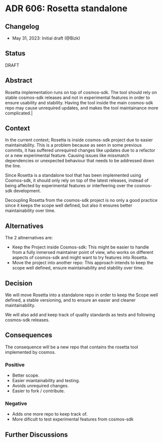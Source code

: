 # ADR 606: Rosetta standalone

## Changelog

* May 31, 2023: Initial draft (@Bizk)

## Status

DRAFT

## Abstract

Rosetta implementation runs on top of cosmos-sdk. The tool should rely on stable cosmos-sdk
releases and not in experimental features in order to ensure usability and stability.
Having the tool inside the main cosmos-sdk repo may cause unrequired updates, and makes the
tool maintainance more complicated.|

## Context

In the current context; Rosetta is inside cosmos-sdk project due to easier maintainability.
This is a problem because as seen in some previous commits, it has suffered unrequired changes
like updates due to a refactor or a new experimental feature. Causing issues like missmatch
dependencies or unexpected behaviour that needs to be addressed down the line.

Since Rosetta is a standalone tool that has been implemented using Cosmos-sdk, it should only
rely on top of the latest releases, instead of being affected by experimental features or
interfeering over the cosmos-sdk development.

Decoupling Rosetta from the cosmos-sdk project is no only a good practice since it keeps the
scope well defined, but also it ensures better maintainability over time.

## Alternatives

The 2 altnernatives are:
- Keep the Project inside Cosmos-sdk: This might be easier to handle from a fully inmersed
maintainer point of view, who works on different aspects of cosmos-sdk and might want to try
features into Rosetta.
- Move the project into another repo: This approach intends to keep the scope well defined,
ensure maintainability and stability over time.

## Decision

We will move Rosetta into a standalone repo in order to keep the Scope well defined, a stable
versioning, and to ensure an easier and cleaner maintainability.

We will also add and keep track of quality standards as tests and following cosmos-sdk releases.

## Consequences

The consequence will be a new repo that contains the rosetta tool implemented by cosmos.

### Positive

- Better scope.
- Easier miantainability and testing.
- Avoids unrequired changes.
- Easier to fork / contribute.

### Negative

- Adds one more repo to keep track of.
- More dificult to test experimental features from cosmos-sdk

## Further Discussions

